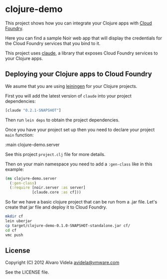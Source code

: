 # clojure-demo

This project shows how you can integrate your Clojure apps with [Cloud Foundry](http://cloudfoundry.com).

Here you can find a sample Noir web app that will display the credentials for the Cloud Foundry services that you bind to it.

This project uses [claude](http://github.com/videlalvaro/claude), a library that exposes Cloud Foundry services to your Clojure apps.

## Deploying your Clojure apps to Cloud Foundry

We asume that you are using [leiningen](https://github.com/technomancy/leiningen) for your Clojure projects.

First you will add the latest version of `claude` into your project dependencies:

```clojure
[claude "0.2.1-SNAPSHOT"]
```

Then run `lein deps` to obtain the project dependencies.

Once you have your project set up then you  need to declare your project `main` function:

  :main clojure-demo.server

See this project `project.clj` file for more details.

Then on your main namespace you need to add a `:gen-class` like in this example:

```clojure
(ns clojure-demo.server
  (:gen-class)
  (:require [noir.server :as server]
            [claude.core :as cf]))
```

So far we have a basic clojure project that can be run from a .jar file. Let's create that jar file and deploy it to Cloud Foundry.

```bash
mkdir cf
lein uberjar
cp target/clojure-demo-0.1.0-SNAPSHOT-standalone.jar cf/
cd cf
vmc push
```

## License

Copyright (C) 2012 Alvaro Videla <avidela@vmware.com>

See the LICENSE file.
